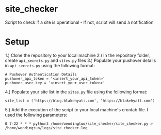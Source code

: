 # site_checker
Script to check if a site is operational - If not, script will send a notification

# Setup
1.) Clone the repository to your local machine
2.) In the repository folder, create `api_secrets.py` and `sites.py` files
3.) Populate your pushover details in `api_secrets.py` using the following format:
  ```
  # Pushover Authentication Details
  pushover_api_token = '<insert_your_api_token>'
  pushover_user_key = '<insert_your_user_token>'
  ```
4.) Populate your site list in the `sites.py` file using the following format:
  ```
  site_list = ('https://blog.blakehyatt.com', 'https://blakehyatt.com')
  ```
5.) Add the execution of the script to your local machine's crontab file. I used the following parameters:
  ```
  0 7-22 * * * python3 /home/wendingtuo/site_checker/site_checker.py > /home/wendingtuo/logs/site_checker.log
  ```

